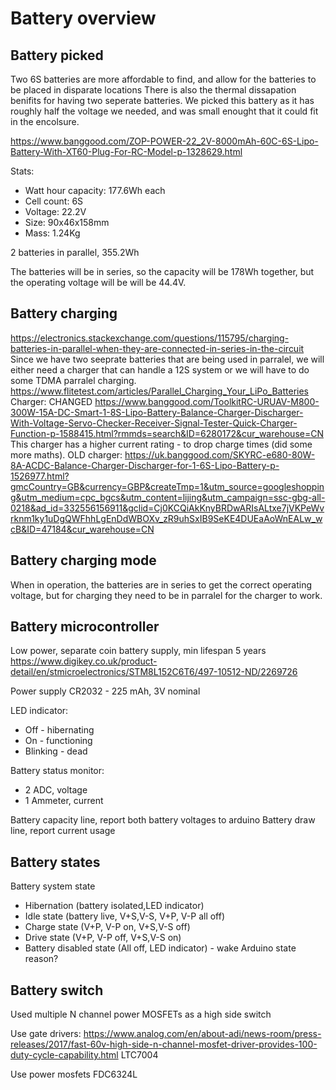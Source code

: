 
# Battery overview
## Battery picked
Two 6S batteries are more affordable to find, and allow for the batteries to be placed in disparate locations
There is also the thermal dissapation benifits for having two seperate batteries.
We picked this battery as it has roughly half the voltage we needed, and was small enought that it could fit in the encolsure.

https://www.banggood.com/ZOP-POWER-22_2V-8000mAh-60C-6S-Lipo-Battery-With-XT60-Plug-For-RC-Model-p-1328629.html

Stats:

- Watt hour capacity: 177.6Wh each
- Cell count: 6S
- Voltage: 22.2V
- Size: 90x46x158mm
- Mass: 1.24Kg

2 batteries in parallel, 355.2Wh

The batteries will be in series, so the capacity will be 178Wh together, but the operating voltage will be will be 44.4V.



## Battery charging
https://electronics.stackexchange.com/questions/115795/charging-batteries-in-parallel-when-they-are-connected-in-series-in-the-circuit
Since we have two seeprate batteries that are being used in parralel, we will either need a charger that can handle a 12S system or we will have to do some TDMA parralel charging.
https://www.flitetest.com/articles/Parallel_Charging_Your_LiPo_Batteries
Charger: CHANGED
https://www.banggood.com/ToolkitRC-URUAV-M800-300W-15A-DC-Smart-1-8S-Lipo-Battery-Balance-Charger-Discharger-With-Voltage-Servo-Checker-Receiver-Signal-Tester-Quick-Charger-Function-p-1588415.html?rmmds=search&ID=6280172&cur_warehouse=CN
This charger has a higher current rating - to drop charge times (did some more maths).
OLD charger: https://uk.banggood.com/SKYRC-e680-80W-8A-ACDC-Balance-Charger-Discharger-for-1-6S-Lipo-Battery-p-1526977.html?gmcCountry=GB&currency=GBP&createTmp=1&utm_source=googleshopping&utm_medium=cpc_bgcs&utm_content=lijing&utm_campaign=ssc-gbg-all-0218&ad_id=332556156911&gclid=Cj0KCQiAkKnyBRDwARIsALtxe7jVKPeWvrknm1ky1uDgQWFhhLgEnDdWBOXv_zR9uhSxIB9SeKE4DUEaAoWnEALw_wcB&ID=47184&cur_warehouse=CN

## Battery charging mode 
When in operation, the  batteries are in series to get the correct operating voltage, but for charging they need to be in parralel for the charger to work.

## Battery microcontroller
Low power, separate coin battery supply, min lifespan 5 years
https://www.digikey.co.uk/product-detail/en/stmicroelectronics/STM8L152C6T6/497-10512-ND/2269726

Power supply CR2032 - 225 mAh, 3V nominal

LED indicator:

- Off - hibernating
- On - functioning
- Blinking - dead

Battery status monitor:

- 2 ADC, voltage
- 1 Ammeter, current

Battery capacity line, report both battery voltages to arduino
Battery draw line, report current usage


## Battery states
Battery system state

- Hibernation (battery isolated,LED indicator)
- Idle state (battery live, V+S,V-S, V+P, V-P all off)
- Charge state (V+P, V-P on, V+S,V-S off)
- Drive state (V+P, V-P off, V+S,V-S on)
- Battery disabled state (All off, LED indicator) - wake Arduino state reason?

## Battery switch
Used multiple N channel power MOSFETs as a high side switch

Use gate drivers: https://www.analog.com/en/about-adi/news-room/press-releases/2017/fast-60v-high-side-n-channel-mosfet-driver-provides-100-duty-cycle-capability.html
LTC7004 

Use power mosfets
FDC6324L
